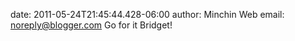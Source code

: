 date: 2011-05-24T21:45:44.428-06:00
author: Minchin Web
email: noreply@blogger.com
Go for it Bridget!